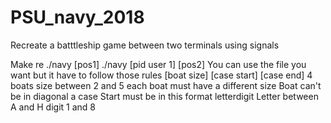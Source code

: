 # PSU_navy_2018
Recreate a batttleship game between two terminals using signals


Make re
./navy [pos1]
./navy [pid user 1] [pos2]
You can use the file you want but it have to follow those rules
[boat size] [case start] [case end]
4 boats
size between 2 and 5
each boat must have a different size
Boat can't be in diagonal
a case Start must be in this format letterdigit
Letter between A and H
digit 1 and 8
